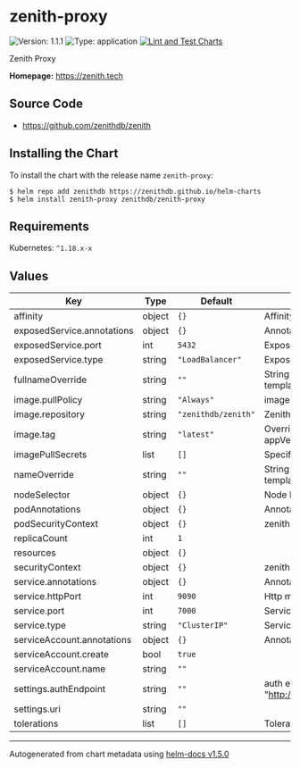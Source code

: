 # zenith-proxy

![Version: 1.1.1](https://img.shields.io/badge/Version-1.1.1-informational?style=flat-square) ![Type: application](https://img.shields.io/badge/Type-application-informational?style=flat-square) [![Lint and Test Charts](https://github.com/zenithdb/helm-charts/actions/workflows/lint-test.yaml/badge.svg)](https://github.com/zenithdb/helm-charts/actions/workflows/lint-test.yaml)

Zenith Proxy

**Homepage:** https://zenith.tech

## Source Code

* <https://github.com/zenithdb/zenith>

## Installing the Chart

To install the chart with the release name `zenith-proxy`:

```console
$ helm repo add zenithdb https://zenithdb.github.io/helm-charts
$ helm install zenith-proxy zenithdb/zenith-proxy
```

## Requirements

Kubernetes: `^1.18.x-x`

## Values

| Key | Type | Default | Description |
|-----|------|---------|-------------|
| affinity | object | `{}` | Affinity for pod assignment |
| exposedService.annotations | object | `{}` | Annotations to add to the exposed service |
| exposedService.port | int | `5432` | Exposed Service proxy port |
| exposedService.type | string | `"LoadBalancer"` | Exposed service type |
| fullnameOverride | string | `""` | String to fully override zenith-proxy.fullname template |
| image.pullPolicy | string | `"Always"` | image pull policy |
| image.repository | string | `"zenithdb/zenith"` | Zenithdb image repository |
| image.tag | string | `"latest"` | Overrides the image tag whose default is the chart appVersion. |
| imagePullSecrets | list | `[]` | Specify docker-registry secret names as an array |
| nameOverride | string | `""` | String to partially override zenith-proxy.fullname template (will maintain the release name) |
| nodeSelector | object | `{}` | Node labels for pod assignment. |
| podAnnotations | object | `{}` | Annotations for zenith-proxy pods |
| podSecurityContext | object | `{}` | zenith-proxy's pods Security Context |
| replicaCount | int | `1` |  |
| resources | object | `{}` |  |
| securityContext | object | `{}` | zenith-proxy's containers Security Context |
| service.annotations | object | `{}` | Annotations to add to the service |
| service.httpPort | int | `9090` | Http management port |
| service.port | int | `7000` | Service management port |
| service.type | string | `"ClusterIP"` | Service type |
| serviceAccount.annotations | object | `{}` | Annotations to add to the service account |
| serviceAccount.create | bool | `true` |  |
| serviceAccount.name | string | `""` |  |
| settings.authEndpoint | string | `""` | auth endpoint, e.g. "http://console.zenith/authenticate_proxy_request/" |
| settings.uri | string | `""` |  |
| tolerations | list | `[]` | Tolerations for pod assignment. |

----------------------------------------------
Autogenerated from chart metadata using [helm-docs v1.5.0](https://github.com/norwoodj/helm-docs/releases/v1.5.0)
